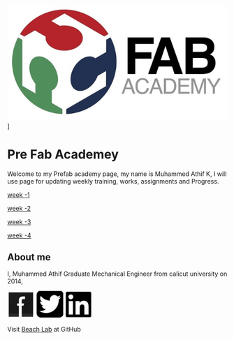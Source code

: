![](img/fablogo.jpg)]

# Pre Fab Academey





Welcome to my Prefab academy page, my name is Muhammed Athif K, I will use page for updating weekly training, works, assignments and Progress.



[week -1](week1.html)

[week -2](week2.html)

[week -3](week3.html)

[week -4](week4.html)





## About me

I, Muhammed Athif  Graduate Mechanical Engineer from calicut university on 2014,
 
 [![Facebook](img/fb.png)](https://www.facebook.com/athifmkd) [![Twitter](img/twitter.png)](https://twitter.com/m_aathif) [![linkedin](img/linkedin.png)](https://in.linkedin.com/in/muhammed-athif-kurukkoli-0b261468)



Visit [Beach Lab](https://www.thebeachlab.github.io) at GitHub

